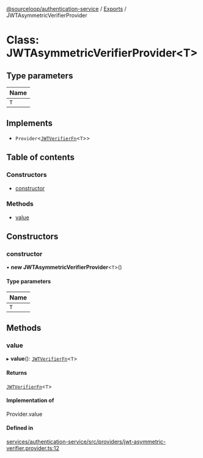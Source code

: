 [@sourceloop/authentication-service](../README.md) / [Exports](../modules.md) / JWTAsymmetricVerifierProvider

# Class: JWTAsymmetricVerifierProvider<T\>

## Type parameters

| Name |
| :------ |
| `T` |

## Implements

- `Provider`<[`JWTVerifierFn`](../modules.md#jwtverifierfn)<`T`\>\>

## Table of contents

### Constructors

- [constructor](JWTAsymmetricVerifierProvider.md#constructor)

### Methods

- [value](JWTAsymmetricVerifierProvider.md#value)

## Constructors

### constructor

• **new JWTAsymmetricVerifierProvider**<`T`\>()

#### Type parameters

| Name |
| :------ |
| `T` |

## Methods

### value

▸ **value**(): [`JWTVerifierFn`](../modules.md#jwtverifierfn)<`T`\>

#### Returns

[`JWTVerifierFn`](../modules.md#jwtverifierfn)<`T`\>

#### Implementation of

Provider.value

#### Defined in

[services/authentication-service/src/providers/jwt-asymmetric-verifier.provider.ts:12](https://github.com/sourcefuse/loopback4-microservice-catalog/blob/089fc2dc0/services/authentication-service/src/providers/jwt-asymmetric-verifier.provider.ts#L12)
